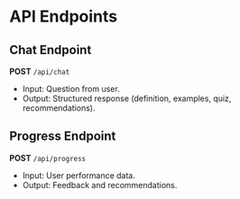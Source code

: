 # API Endpoints  

## Chat Endpoint  
**POST** `/api/chat`  
- Input: Question from user.  
- Output: Structured response (definition, examples, quiz, recommendations).  

## Progress Endpoint  
**POST** `/api/progress`  
- Input: User performance data.  
- Output: Feedback and recommendations.  
